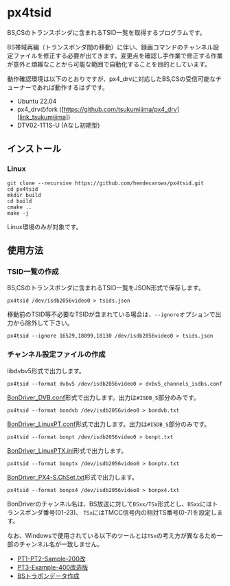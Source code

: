# px4tsid

BS,CSのトランスポンダに含まれるTSID一覧を取得するプログラムです。

BS帯域再編（トランスポンダ間の移動）に伴い、録画コマンドのチャンネル設定ファイルを修正する必要が出てきます。変更点を確認し手作業で修正する作業が意外と煩雑なことから可能な範囲で自動化することを目的としています。

動作確認環境は以下のとおりですが、px4_drvに対応したBS,CSの受信可能なチューナーであれば動作するはずです。

* Ubuntu 22.04
* px4_drvのfork ([https://github.com/tsukumijima/px4_drv][link_tsukumijima])
* DTV02-1T1S-U (Aなし初期型)

## インストール

### Linux

```console
git clone --recursive https://github.com/hendecarows/px4tsid.git
cd px4tsid
mkdir build
cd build
cmake ..
make -j
```

Linux環境のみが対象です。

## 使用方法

### TSID一覧の作成

BS,CSのトランスポンダに含まれるTSID一覧をJSON形式で保存します。

```console
px4tsid /dev/isdb2056video0 > tsids.json
```

移動前のTSID等不必要なTSIDが含まれている場合は、`--ignore`オプションで出力から除外して下さい。

```console
px4tsid --ignore 16529,18099,18130 /dev/isdb2056video0 > tsids.json
```

### チャンネル設定ファイルの作成

libdvbv5形式で出力します。

```console
px4tsid --format dvbv5 /dev/isdb2056video0 > dvbv5_channels_isdbs.conf
```

[BonDriver_DVB.conf][link_bdpl]形式で出力します。出力は`#ISDB_S`部分のみです。

```console
px4tsid --format bondvb /dev/isdb2056video0 > bondvb.txt
```

[BonDriver_LinuxPT.conf][link_bdpl]形式で出力します。出力は`#ISDB_S`部分のみです。

```console
px4tsid --format bonpt /dev/isdb2056video0 > bonpt.txt
```

[BonDriver_LinuxPTX.ini][link_bonptx]形式で出力します。

```console
px4tsid --format bonptx /dev/isdb2056video0 > bonptx.txt
```

[BonDriver_PX4-S.ChSet.txt][link_bonpx4]形式で出力します。

```console
px4tsid --format bonpx4 /dev/isdb2056video0 > bonpx4.txt
```

BonDriverのチャンネル名は、BS放送に対して`BSxx/TSx`形式とし、`BSxx`にはトランスポンダ番号(01-23)、
`TSx`にはTMCC信号内の相対TS番号(0-7)を設定します。

なお、Windowsで使用されている以下のツールとは`TSx`の考え方が異なるため一部のチャンネル名が一致しません。

* [PT1-PT2-Sample-200改][link_sample2]
* [PT3-Example-400改造版][link_sample3]
* [BSトラポンデータ作成][link_trapon]

[link_tsukumijima]: https://github.com/tsukumijima/px4_drv
[link_bdpl]: https://github.com/u-n-k-n-o-w-n/BonDriverProxy_Linux
[link_bonptx]: https://github.com/hendecarows/BonDriver_LinuxPTX
[link_bonpx4]: https://github.com/tsukumijima/px4_drv
[link_sample2]: https://www.axfc.net/u/3903918?key=PT2
[link_sample3]: https://www.axfc.net/u/3904457?key=PT3
[link_trapon]: https://www.axfc.net/u/4033018